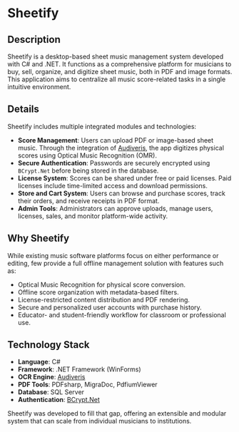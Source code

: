 # Sheetify
## Description
Sheetify is a desktop-based sheet music management system developed with C# and .NET. It functions as a comprehensive platform for musicians to buy, sell, organize, and digitize sheet music, both in PDF and image formats. This application aims to centralize all music score-related tasks in a single intuitive environment.

## Details

Sheetify includes multiple integrated modules and technologies:

- **Score Management**: Users can upload PDF or image-based sheet music. Through the integration of [Audiveris](https://github.com/Audiveris/audiveris), the app digitizes physical scores using Optical Music Recognition (OMR).
- **Secure Authentication**: Passwords are securely encrypted using `BCrypt.Net` before being stored in the database.
- **License System**: Scores can be shared under free or paid licenses. Paid licenses include time-limited access and download permissions.
- **Store and Cart System**: Users can browse and purchase scores, track their orders, and receive receipts in PDF format.
- **Admin Tools**: Administrators can approve uploads, manage users, licenses, sales, and monitor platform-wide activity.

## Why Sheetify

While existing music software platforms focus on either performance or editing, few provide a full offline management solution with features such as:

- Optical Music Recognition for physical score conversion.
- Offline score organization with metadata-based filters.
- License-restricted content distribution and PDF rendering.
- Secure and personalized user accounts with purchase history.
- Educator- and student-friendly workflow for classroom or professional use.

## Technology Stack

- **Language**: C#
- **Framework**: .NET Framework (WinForms)
- **OCR Engine**: [Audiveris](https://github.com/Audiveris/audiveris)
- **PDF Tools**: PDFsharp, MigraDoc, PdfiumViewer
- **Database**: SQL Server
- **Authentication**: [BCrypt.Net](https://github.com/BcryptNet/bcrypt.net)

Sheetify was developed to fill that gap, offering an extensible and modular system that can scale from individual musicians to institutions.
